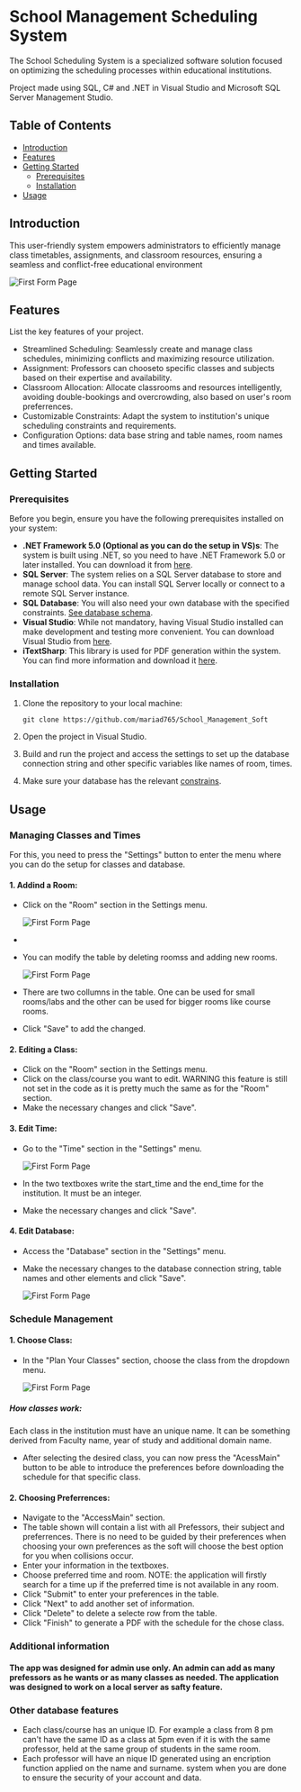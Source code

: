 # School Management Scheduling System 
The School Scheduling System is a specialized software solution focused on optimizing the scheduling processes within educational institutions.

Project made using SQL, C# and .NET in Visual Studio and Microsoft SQL Server Management Studio.

## Table of Contents

- [Introduction](#introduction)
- [Features](#features)
- [Getting Started](#getting-started)
  - [Prerequisites](#prerequisites)
  - [Installation](#installation)
- [Usage](#usage)

## Introduction

This user-friendly system empowers administrators to efficiently manage class timetables, assignments, and classroom resources, ensuring a seamless and conflict-free educational environment

 ![First Form Page](./../png/img1.png)

## Features

List the key features of your project.

- Streamlined Scheduling: Seamlessly create and manage class schedules, minimizing conflicts and maximizing resource utilization.
- Assignment: Professors can chooseto specific classes and subjects based on their expertise and availability.
- Classroom Allocation: Allocate classrooms and resources intelligently, avoiding double-bookings and overcrowding, also based on user's room preferrences.
- Customizable Constraints: Adapt the system to institution's unique scheduling constraints and requirements.
- Configuration Options: data base string and table names, room names and times available.

## Getting Started

### Prerequisites

Before you begin, ensure you have the following prerequisites installed on your system:

- **.NET Framework 5.0 (Optional as you can do the setup in VS)s**: The system is built using .NET, so you need to have .NET Framework 5.0 or later installed. You can download it from [here](https://dotnet.microsoft.com/download).
- **SQL Server**: The system relies on a SQL Server database to store and manage school data. You can install SQL Server locally or connect to a remote SQL Server instance.
- **SQL Database**: You will also need your own database with the specified constraints. [See database schema](https://github.com/mariad765/School_Management_Soft/blob/master/SqlQuery_1.sql).
- **Visual Studio**: While not mandatory, having Visual Studio installed can make development and testing more convenient. You can download Visual Studio from [here](https://visualstudio.microsoft.com/).
- **iTextSharp**: This library is used for PDF generation within the system. You can find more information and download it [here](https://www.nuget.org/packages/iTextSharp/).

### Installation



1. Clone the repository to your local machine:

   ```shell
   git clone https://github.com/mariad765/School_Management_Soft
   ```
 2. Open the project in Visual Studio.
 3. Build and run the project and access the settings to set up the database connection string and other specific variables like names of room, times.
 4. Make sure your database has the relevant [constrains](https://github.com/mariad765/School_Management_Soft/blob/master/SqlQuery_1.sql).

 ## Usage

### Managing Classes and Times


For this, you need to press the "Settings" button to enter the menu where you can do the setup for classes and database.
#### 1. Addind a Room:

- Click on the "Room" section in the Settings menu.
  
  ![First Form Page](./../png/img4.png)
- 
- You can modify the table by deleting roomss and adding new rooms.

  ![First Form Page](./../png/img5.png)

- There are two collumns in the table. One can be used for small rooms/labs and the other can be used for bigger rooms like course rooms. 
- Click "Save" to add the changed.

#### 2. Editing a Class:

- Click on the "Room" section in the Settings menu.
- Click on the class/course you want to edit. WARNING this feature is still not set in the code as it is pretty much the same as for the "Room" section.
- Make the necessary changes and click "Save".

#### 3. Edit Time:

- Go to the "Time" section in the "Settings" menu.

  ![First Form Page](./../png/img3.png)

- In the two textboxes write the start_time and the end_time for the institution. It must be an integer.
- Make the necessary changes and click "Save".

#### 4. Edit Database:

- Access the "Database" section in the "Settings" menu.
- Make the necessary changes to the database connection string, table names and other elements and click "Save".
  
  ![First Form Page](./../png/img6.png)


### Schedule Management

#### 1. Choose Class:

- In the "Plan Your Classes" section, choose the class from the dropdown menu.

  ![First Form Page](./../png/img2.png)
 ##### How classes work:
 Each class in the institution must have an unique name. It can be something derived from Faculty name, year of study and additional domain name.
- After selecting the desired class, you can now press the "AcessMain" button to be able to introduce the preferences before downloading the schedule for that specific class.

#### 2. Choosing Preferrences:

- Navigate to the "AccessMain" section.
- The table shown will contain a list with all Prefessors, their subject and preferrences. There is no need to be guided by their preferences when choosing your own preferences as the soft will choose the best option for you when collisions occur.
- Enter your information in the textboxes.
- Choose preferred time and room. NOTE: the application will firstly search for a time up if the preferred time is not available in any room.
- Click "Submit" to enter your preferences in the table.
- Click "Next" to add another set of information.
- Click "Delete" to delete a selecte row from the table.
- Click "Finish" to generate a PDF with the schedule for the chose class.

### Additional information

#### The app was designed for admin use only. An admin can add as many prefessors as he wants or as many classes as needed. The application was designed to work on a local server as safty feature.
### Other database features


- Each class/course has an unique ID. For example a class from 8 pm can't have the same ID as a class at 5pm even if it is with the same professor, held at the same group of students in the same room.
- Each professor will have an nique ID generated using an encription function applied on the name and surname.
system when you are done to ensure the security of your account and data.
